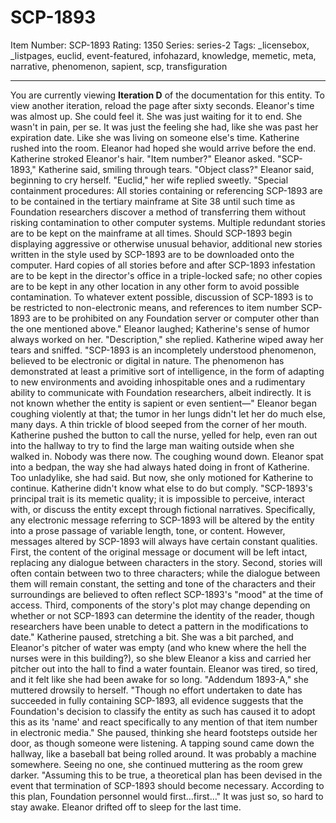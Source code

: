 # SCP-1893
Item Number: SCP-1893
Rating: 1350
Series: series-2
Tags: _licensebox, _listpages, euclid, event-featured, infohazard, knowledge, memetic, meta, narrative, phenomenon, sapient, scp, transfiguration

---

You are currently viewing **Iteration D** of the documentation for this entity. To view another iteration, reload the page after sixty seconds.
Eleanor's time was almost up. She could feel it. She was just waiting for it to end. She wasn't in pain, per se. It was just the feeling she had, like she was past her expiration date. Like she was living on someone else's time.
Katherine rushed into the room. Eleanor had hoped she would arrive before the end. Katherine stroked Eleanor's hair.
"Item number?" Eleanor asked.
"SCP-1893," Katherine said, smiling through tears.
"Object class?" Eleanor said, beginning to cry herself.
"Euclid," her wife replied sweetly. "Special containment procedures: All stories containing or referencing SCP-1893 are to be contained in the tertiary mainframe at Site 38 until such time as Foundation researchers discover a method of transferring them without risking contamination to other computer systems. Multiple redundant stories are to be kept on the mainframe at all times. Should SCP-1893 begin displaying aggressive or otherwise unusual behavior, additional new stories written in the style used by SCP-1893 are to be downloaded onto the computer. Hard copies of all stories before and after SCP-1893 infestation are to be kept in the director's office in a triple-locked safe; no other copies are to be kept in any other location in any other form to avoid possible contamination. To whatever extent possible, discussion of SCP-1893 is to be restricted to non-electronic means, and references to item number SCP-1893 are to be prohibited on any Foundation server or computer other than the one mentioned above."
Eleanor laughed; Katherine's sense of humor always worked on her. "Description," she replied.
Katherine wiped away her tears and sniffed. "SCP-1893 is an incompletely understood phenomenon, believed to be electronic or digital in nature. The phenomenon has demonstrated at least a primitive sort of intelligence, in the form of adapting to new environments and avoiding inhospitable ones and a rudimentary ability to communicate with Foundation researchers, albeit indirectly. It is not known whether the entity is sapient or even sentient—"
Eleanor began coughing violently at that; the tumor in her lungs didn't let her do much else, many days. A thin trickle of blood seeped from the corner of her mouth. Katherine pushed the button to call the nurse, yelled for help, even ran out into the hallway to try to find the large man waiting outside when she walked in. Nobody was there now.
The coughing wound down. Eleanor spat into a bedpan, the way she had always hated doing in front of Katherine. Too unladylike, she had said. But now, she only motioned for Katherine to continue.
Katherine didn't know what else to do but comply. "SCP-1893's principal trait is its memetic quality; it is impossible to perceive, interact with, or discuss the entity except through fictional narratives. Specifically, any electronic message referring to SCP-1893 will be altered by the entity into a prose passage of variable length, tone, or content. However, messages altered by SCP-1893 will always have certain constant qualities. First, the content of the original message or document will be left intact, replacing any dialogue between characters in the story. Second, stories will often contain between two to three characters; while the dialogue between them will remain constant, the setting and tone of the characters and their surroundings are believed to often reflect SCP-1893's "mood" at the time of access. Third, components of the story's plot may change depending on whether or not SCP-1893 can determine the identity of the reader, though researchers have been unable to detect a pattern in the modifications to date." Katherine paused, stretching a bit.
She was a bit parched, and Eleanor's pitcher of water was empty (and who knew where the hell the nurses were in this building?), so she blew Eleanor a kiss and carried her pitcher out into the hall to find a water fountain.
Eleanor was tired, so tired, and it felt like she had been awake for so long. "Addendum 1893-A," she muttered drowsily to herself. "Though no effort undertaken to date has succeeded in fully containing SCP-1893, all evidence suggests that the Foundation's decision to classify the entity as such has caused it to adopt this as its 'name' and react specifically to any mention of that item number in electronic media." She paused, thinking she heard footsteps outside her door, as though someone were listening. A tapping sound came down the hallway, like a baseball bat being rolled around. It was probably a machine somewhere.
Seeing no one, she continued muttering as the room grew darker. "Assuming this to be true, a theoretical plan has been devised in the event that termination of SCP-1893 should become necessary. According to this plan, Foundation personnel would first…first…"
It was just so, so hard to stay awake. Eleanor drifted off to sleep for the last time.